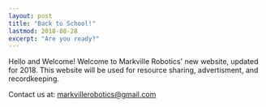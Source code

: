 ```yaml
---
layout: post
title: "Back to School!"
lastmod: 2018-08-28
excerpt: "Are you ready?"
---
```

Hello and Welcome!
Welcome to Markville Robotics' new website, updated for 2018. This website will be used for resource sharing, advertisment, and recordkeeping. 

Contact us at: [markvillerobotics@gmail.com]({markvillerobotics@gmail.com})
